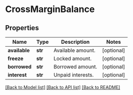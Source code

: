 # CrossMarginBalance

## Properties
Name | Type | Description | Notes
------------ | ------------- | ------------- | -------------
**available** | **str** | Available amount. | [optional] 
**freeze** | **str** | Locked amount. | [optional] 
**borrowed** | **str** | Borrowed amount. | [optional] 
**interest** | **str** | Unpaid interests. | [optional] 

[[Back to Model list]](../README.md#documentation-for-models) [[Back to API list]](../README.md#documentation-for-api-endpoints) [[Back to README]](../README.md)


